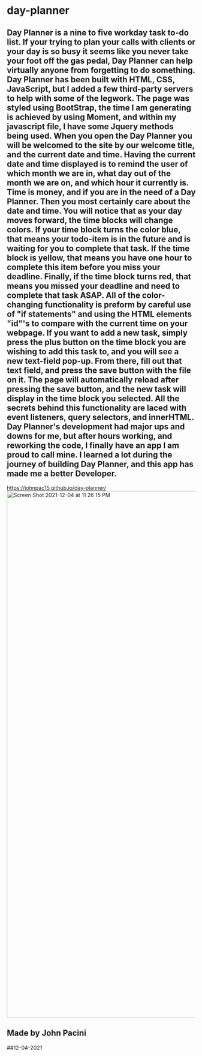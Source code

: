 # day-planner

## Day Planner is a nine to five workday task to-do list. If your trying to plan your calls with clients or your day is so busy it seems like you never take your foot off the gas pedal, Day Planner can help virtually anyone from forgetting to do something. Day Planner has been built with HTML, CSS, JavaScript, but I added a few third-party servers to help with some of the legwork. The page was styled using BootStrap, the time I am generating is achieved by using Moment, and within my javascript file, I have some Jquery methods being used. When you open the Day Planner you will be welcomed to the site by our welcome title, and the current date and time. Having the current date and time displayed is to remind the user of which month we are in, what day out of the month we are on, and which hour it currently is. Time is money, and if you are in the need of a Day Planner. Then you most certainly care about the date and time. You will notice that as your day moves forward, the time blocks will change colors. If your time block turns the color blue, that means your todo-item is in the future and is waiting for you to complete that task. If the time block is yellow, that means you have one hour to complete this item before you miss your deadline. Finally, if the time block turns red, that means you missed your deadline and need to complete that task ASAP. All of the color-changing functionality is preform by careful use of "if statements" and using the HTML elements "id"'s to compare with the current time on your webpage. If you want to add a new task, simply press the plus button on the time block you are wishing to add this task to, and you will see a new text-field pop-up. From there, fill out that text field, and press the save button with the file on it. The page will automatically reload after pressing the save button, and the new task will display in the time block you selected. All the secrets behind this functionality are laced with event listeners, query selectors, and innerHTML. Day Planner's development had major ups and downs for me, but after hours working, and reworking the code, I finally have an app I am proud to call mine. I learned a lot during the journey of building Day Planner, and this app has made me a better Developer. 

https://johnpac15.github.io/day-planner/
<img width="1403" alt="Screen Shot 2021-12-04 at 11 26 15 PM" src="https://user-images.githubusercontent.com/88564390/144734915-55b208e4-a4fc-44e5-ad47-80f1bed61c7f.png">



## Made by John Pacini
##12-04-2021
